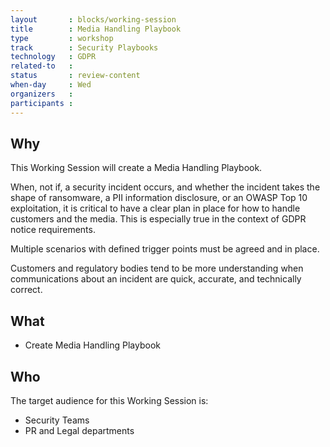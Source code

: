 ```yaml
---
layout       : blocks/working-session
title        : Media Handling Playbook
type         : workshop
track        : Security Playbooks
technology   : GDPR
related-to   :
status       : review-content
when-day     : Wed
organizers   :
participants :
---
```


## Why

This Working Session will create a Media Handling Playbook.

When, not if, a security incident occurs, and whether the incident takes the shape of ransomware, a PII information disclosure, or an OWASP Top 10 exploitation, it is critical to have a clear plan in place for how to handle customers and the media. This is especially true in the context of GDPR notice requirements.

Multiple scenarios with defined trigger points must be agreed and in place. 

Customers and regulatory bodies tend to be more understanding when communications about an incident are quick, accurate, and technically correct.

## What

 - Create Media Handling Playbook

## Who

The target audience for this Working Session is:

 - Security Teams
 - PR and Legal departments
